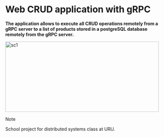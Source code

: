 # Web CRUD application with gRPC

**The application allows to execute all CRUD operations remotely from a gRPC server to a list of products stored in a postgreSQL database remotely from the gRPC server.**

<image src="./screenshots/sc1.png" align="center" width="480px" height="220px" alt="sc1"/>

> [!NOTE]
> School project for distributed systems class at URU.
